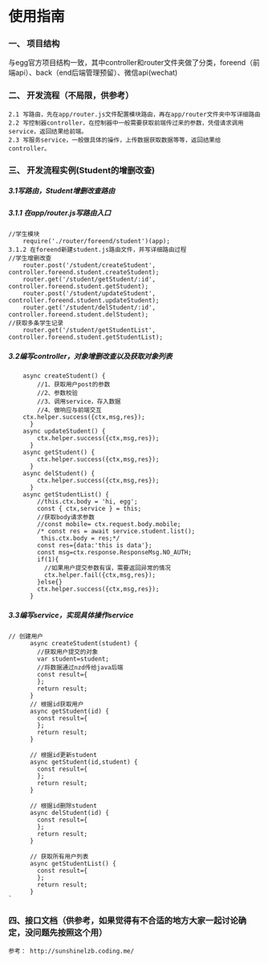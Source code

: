 # 使用指南

### 一、 项目结构  
   与egg官方项目结构一致，其中controller和router文件夹做了分类，foreend（前端api）、back（end后端管理预留）、微信api(wechat)

### 二、 开发流程（不局限，供参考）
    2.1 写路由，先在app/router.js文件配置模块路由，再在app/router文件夹中写详细路由
    2.2 写控制器controller，在控制器中一般需要获取前端传过来的参数，凭借请求调用service，返回结果给前端。
    2.3 写服务service，一般做具体的操作，上传数据获取数据等等，返回结果给controller。   
    
    
### 三、 开发流程实例(Student的增删改查)
##### 3.1写路由，Student增删改查路由
##### 3.1.1 在app/router.js写路由入口

    //学生模块
        require('./router/foreend/student')(app);
    3.1.2 在foreend新建student.js路由文件，并写详细路由过程
    //学生增删改查
        router.post('/student/createStudent', controller.foreend.student.createStudent);
        router.get('/student/getStudent/:id', controller.foreend.student.getStudent);
        router.post('/student/updateStudent', controller.foreend.student.updateStudent);
        router.get('/student/delStudent/:id', controller.foreend.student.delStudent);
    //获取多条学生记录
        router.get('/student/getStudentList', controller.foreend.student.getStudentList);
       
       
##### 3.2编写controller，对象增删改查以及获取对象列表

        async createStudent() {
            //1、获取用户post的参数
            //2、参数校验
            //3、调用service，存入数据
            //4、做响应与前端交互
        ctx.helper.success({ctx,msg,res});
          }
        async updateStudent() {
            ctx.helper.success({ctx,msg,res});
          }
        async getStudent() {
            ctx.helper.success({ctx,msg,res});
          }
        async delStudent() {
            ctx.helper.success({ctx,msg,res});
          }
        async getStudentList() {
            //this.ctx.body = 'hi, egg';
            const { ctx,service } = this;
            //获取body请求参数
            //const mobile= ctx.request.body.mobile;
            /* const res = await service.student.list();
             this.ctx.body = res;*/
            const res={data:'this is data'};
            const msg=ctx.response.ResponseMsg.NO_AUTH;
            if(1){
              //如果用户提交参数有误，需要返回异常的情况
              ctx.helper.fail({ctx,msg,res});
            }else{}
            ctx.helper.success({ctx,msg,res});
          }
    
##### 3.3编写service，实现具体操作service

    // 创建用户
          async createStudent(student) {
            //获取用户提交的对象
            var student=student;
            //将数据通过nzd传给java后端
            const result={
            };
            return result;
          }
          // 根据id获取用户
          async getStudent(id) {
            const result={
            };
            return result;
          }
        
          // 根据id更新student
          async getStudent(id,student) {
            const result={
            };
            return result;
          }
        
          // 根据id删除student
          async delStudent(id) {
            const result={
            };
            return result;
          }
        
          // 获取所有用户列表
          async getStudentList() {
            const result={
            };
            return result;
          }
    `

### 四、接口文档（供参考，如果觉得有不合适的地方大家一起讨论确定，没问题先按照这个用）

    参考： http://sunshinelzb.coding.me/
    
